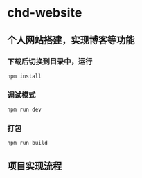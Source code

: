 # chd-website
## 个人网站搭建，实现博客等功能
### 下载后切换到目录中，运行
```
npm install
```

### 调试模式
```
npm run dev
```

### 打包
```
npm run build
```
## 项目实现流程

